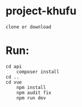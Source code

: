 # project-khufu
 	clone or download
# Run:
	cd api
		composer install
	cd ..
	cd vue
		npm install
		npm audit fix
		npm run dev
